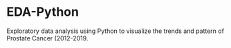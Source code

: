 # EDA-Python
Exploratory data analysis using Python to visualize the trends and pattern of Prostate Cancer (2012-2019.
